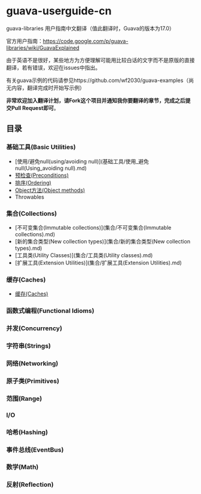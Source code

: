 guava-userguide-cn
===========================

guava-libraries 用户指南中文翻译（值此翻译时，Guava的版本为17.0）

官方用户指南：https://code.google.com/p/guava-libraries/wiki/GuavaExplained

由于英语不是很好，某些地方为方便理解可能用比较白话的文字而不是原版的直接翻译，若有错误，欢迎在issues中指出。

有关guava示例的代码请参见https://github.com/wf2030/guava-examples（尚无内容，翻译完成时开始写示例）

__非常欢迎加入翻译计划，请Fork这个项目并通知我你要翻译的章节，完成之后提交Pull Request即可__。

## 目录
### 基础工具(Basic Utilities)
- [使用/避免null(using/avoiding null)](基础工具/使用_避免null(Using_avoiding null).md)
- [预检查(Preconditions)](基础工具/预检查(Preconditions).md)
- [排序(Ordering)](基础工具/排序(Ordering).md)
- [Object方法(Object methods)](基础工具/Object方法(Object_methods).md)
- Throwables

### 集合(Collections)
- [不可变集合(Immutable collections)](集合/不可变集合(Immutable collections).md)
- [新的集合类型(New collection types)](集合/新的集合类型(New collection types).md)
- [工具类(Utility Classes)](集合/工具类(Utility classes).md)
- [扩展工具(Extension Utilities)](集合/扩展工具(Extension Utilities).md)

### 缓存(Caches)
- [缓存(Caches)](缓存/缓存(Caches).md)

### 函数式编程(Functional Idioms)


### 并发(Concurrency)


### 字符串(Strings)


### 网络(Networking)


### 原子类(Primitives)


### 范围(Range)


### I/O


### 哈希(Hashing)


### 事件总线(EventBus)


### 数学(Math)


### 反射(Reflection)
